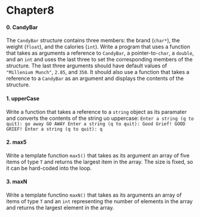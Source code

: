 # Chapter8
#### 0. CandyBar
The `CandyBar` structure contains three members: the brand (`char*`), the weight (`float`), and the calories (`int`). Write a program that uses a function that takes as arguments a reference to `CandyBar`, a pointer-to-`char`, a `double`, and an `int` and uses the last three to set the corresponding members of the structure. The last three arguments should have default values of `"Millenium Munch"`, `2.85`, and `350`. It should also use a function that takes a reference to a `CandyBar` as an argument and displays the contents of the structure.
#### 1. upperCase
Write a function that takes a reference to a `string` object as its paramater and converts the contents of the string uo uppercase:
`
Enter a string (q to quit): go away
GO AWAY
Enter a string (q to quit): Good Grief!
GOOD GRIEF!
Enter a string (q to quit): q
`
#### 2. max5
Write a template function `max5()` that takes as its argument an array of five items of type `T` and returns the largest item in the array. The size is fixed, so it can be hard-coded into the loop.
#### 3. maxN
Write a template functino `maxN()` that takes as its arguments an array of items of type `T` and an `int` representing the number of elements in the array and returns the largest element in the array.
